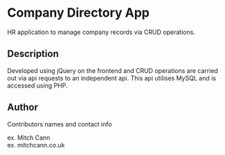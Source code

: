 # Company Directory App

HR application to manage company records via CRUD operations. 

## Description

Developed using jQuery on the frontend and CRUD operations are carried out via api requests to an independent api.
This api utilises MySQL and is accessed using PHP.


## Author

Contributors names and contact info

ex. Mitch Cann  
ex. mitchcann.co.uk
